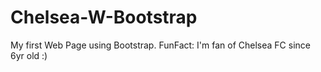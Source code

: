 # Chelsea-W-Bootstrap
My first Web Page using Bootstrap. FunFact: I'm fan of Chelsea FC since 6yr old :) 
